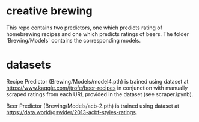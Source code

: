 # creative brewing
This repo contains two predictors, one which predicts rating of homebrewing recipes and one which predicts ratings of beers.
The folder 'Brewing/Models' contains the corresponding models.  

# datasets
Recipe Predictor (Brewing/Models/model4.pth) is trained using dataset at https://www.kaggle.com/jtrofe/beer-recipes in conjunction with manually scraped ratings from each URL provided in the dataset (see scraper.ipynb).

Beer Predictor (Brewing/Models/acb-2.pth) is trained using dataset at https://data.world/gswider/2013-acbf-styles-ratings.
